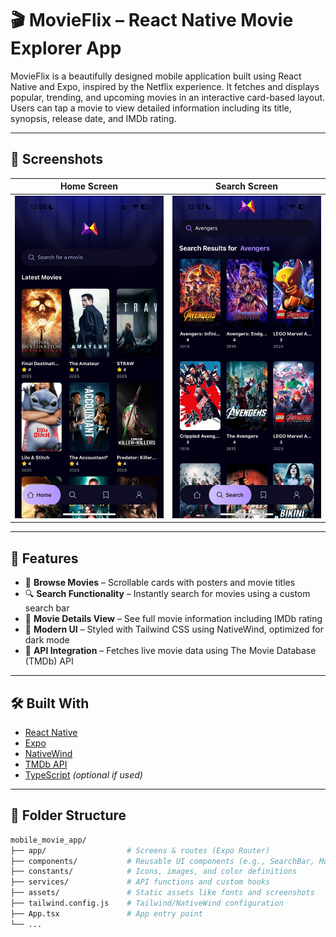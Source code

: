 # 🎬 MovieFlix – React Native Movie Explorer App

MovieFlix is a beautifully designed mobile application built using React Native and Expo, inspired by the Netflix experience. It fetches and displays popular, trending, and upcoming movies in an interactive card-based layout. Users can tap a movie to view detailed information including its title, synopsis, release date, and IMDb rating.

---

## 📱 Screenshots

| Home Screen | Search Screen |
|-------------|----------------|
| ![Home](./assets/screenshots/Home.png) | ![Search](./assets/screenshots/Search.png) |

---

## 🚀 Features

- 🎥 **Browse Movies** – Scrollable cards with posters and movie titles
- 🔍 **Search Functionality** – Instantly search for movies using a custom search bar
- 📖 **Movie Details View** – See full movie information including IMDb rating
- 💅 **Modern UI** – Styled with Tailwind CSS using NativeWind, optimized for dark mode
- 📡 **API Integration** – Fetches live movie data using The Movie Database (TMDb) API

---

## 🛠️ Built With

- [React Native](https://reactnative.dev/)
- [Expo](https://expo.dev/)
- [NativeWind](https://www.nativewind.dev/)
- [TMDb API](https://developer.themoviedb.org/)
- [TypeScript](https://www.typescriptlang.org/) *(optional if used)*

---

## 📂 Folder Structure

```bash
mobile_movie_app/
├── app/                  # Screens & routes (Expo Router)
├── components/           # Reusable UI components (e.g., SearchBar, MovieCard)
├── constants/            # Icons, images, and color definitions
├── services/             # API functions and custom hooks
├── assets/               # Static assets like fonts and screenshots
├── tailwind.config.js    # Tailwind/NativeWind configuration
├── App.tsx               # App entry point
└── ...
